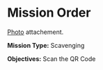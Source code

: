 # Mission Order

[Photo](hint.jpg) attachement.

**Mission Type:** Scavenging

**Objectives:** Scan the QR Code
